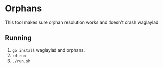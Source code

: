 # Orphans
This tool makes sure orphan resolution works and doesn't crash waglaylad

## Running
 1. `go install` waglaylad and orphans.
 2. `cd run`
 3. `./run.sh`



